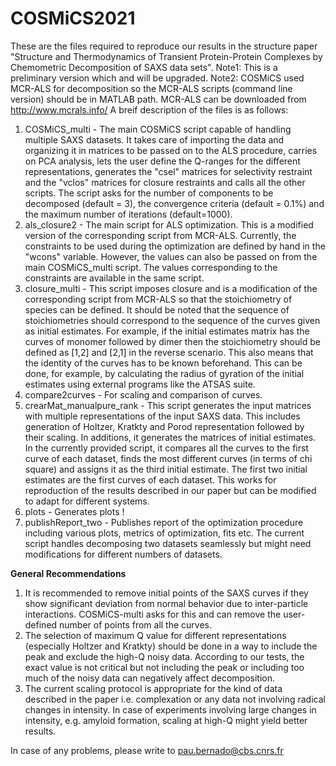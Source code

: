 # COSMiCS2021
These are the files required to reproduce our results in the structure paper "Structure and Thermodynamics of Transient Protein-Protein Complexes by Chemometric Decomposition of SAXS data sets".
Note1: This is a preliminary version which and will be upgraded.
Note2: COSMiCS used MCR-ALS for decomposition so the MCR-ALS scripts (command line version) should be in MATLAB path. MCR-ALS can be downloaded from http://www.mcrals.info/
A breif description of the files is as follows:
1) COSMiCS_multi - The main COSMiCS script capable of handling multiple SAXS datasets. It takes care of importing the data and organizing it in matrices to be passed on to the ALS procedure, carries on PCA analysis, lets the user define the Q-ranges for the different representations, generates the "csel" matrices for selectivity restraint and the "vclos" matrices for closure restraints and calls all the other scripts. The script asks for the number of components to be decomposed (default = 3), the convergence criteria (default = 0.1%) and the maximum number of iterations (default=1000).
2) als_closure2 - The main script for ALS optimization. This is a modified version of the corresponding script from MCR-ALS. Currently, the constraints to be used during the optimization are defined by hand in the "wcons" variable. However, the values can also be passed on from the main COSMiCS_multi script. The values corresponding to the constraints are available in the same script.  
3) closure_multi - This script imposes closure and is a modification of the corresponding script from MCR-ALS so that the stoichiometry of species can be defined. It should be noted that the sequence of stoichiometries should correspond to the sequence of the curves given as initial estimates. For example, if the initial estimates matrix has the curves of monomer followed by dimer then the stoichiometry should be defined as [1,2] and [2,1] in the reverse scenario. This also means that the identity of the curves has to be known beforehand. This can be done, for example, by calculating the radius of gyration of the initial estimates using external programs like the ATSAS suite. 
4) compare2curves - For scaling and comparison of curves.
5) crearMat_manualpure_rank - This script generates the input matrices with multiple representations of the input SAXS data. This includes generation of Holtzer, Kratkty and Porod representation followed by their scaling. In additions, it generates the matrices of initial estimates. In the currently provided script, it compares all the curves to the first curve of each dataset, finds the most different curves (in terms of chi square) and assigns it as the third initial estimate. The first two initial estimates are the first curves of each dataset. This works for reproduction of the results described in our paper but can be modified to adapt for different systems.
6) plots - Generates plots !
7) publishReport_two - Publishes report of the optimization procedure including various plots, metrics of optimization, fits etc. The current script handles decomposing two datasets seamlessly but might need modifications for different numbers of datasets.

**General Recommendations**
1) It is recommended to remove initial points of the SAXS curves if they show significant deviation from normal behavior due to inter-particle interactions. COSMiCS-multi asks for this and can remove the user-defined number of points from all the curves.
2) The selection of maximum Q value for different representations (especially Holtzer and Kratkty) should be done in a way to include the peak and exclude the high-Q noisy data. According to our tests, the exact value is not critical but not including the peak or including too much of the noisy data can negatively affect decomposition.
3) The current scaling protocol is appropriate for the kind of data described in the paper i.e. complexation or any data not involving radical changes in intensity. In case of experiments involving large changes in intensity, e.g. amyloid formation, scaling at high-Q might yield better results. 

In case of any problems, please write to pau.bernado@cbs.cnrs.fr
